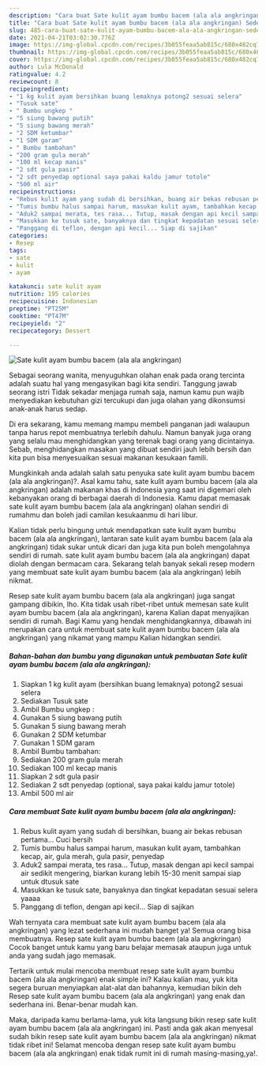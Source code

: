 ```yaml
---
description: "Cara buat Sate kulit ayam bumbu bacem (ala ala angkringan) Sederhana Untuk Jualan"
title: "Cara buat Sate kulit ayam bumbu bacem (ala ala angkringan) Sederhana Untuk Jualan"
slug: 485-cara-buat-sate-kulit-ayam-bumbu-bacem-ala-ala-angkringan-sederhana-untuk-jualan
date: 2021-04-21T03:02:30.776Z
image: https://img-global.cpcdn.com/recipes/3b055feaa5ab815c/680x482cq70/sate-kulit-ayam-bumbu-bacem-ala-ala-angkringan-foto-resep-utama.jpg
thumbnail: https://img-global.cpcdn.com/recipes/3b055feaa5ab815c/680x482cq70/sate-kulit-ayam-bumbu-bacem-ala-ala-angkringan-foto-resep-utama.jpg
cover: https://img-global.cpcdn.com/recipes/3b055feaa5ab815c/680x482cq70/sate-kulit-ayam-bumbu-bacem-ala-ala-angkringan-foto-resep-utama.jpg
author: Lula McDonald
ratingvalue: 4.2
reviewcount: 8
recipeingredient:
- "1 kg kulit ayam bersihkan buang lemaknya potong2 sesuai selera"
- "Tusuk sate"
- " Bumbu ungkep "
- "5 siung bawang putih"
- "5 siung bawang merah"
- "2 SDM ketumbar"
- "1 SDM garam"
- " Bumbu tambahan"
- "200 gram gula merah"
- "100 ml kecap manis"
- "2 sdt gula pasir"
- "2 sdt penyedap optional saya pakai kaldu jamur totole"
- "500 ml air"
recipeinstructions:
- "Rebus kulit ayam yang sudah di bersihkan, buang air bekas rebusan pertama... Cuci bersih"
- "Tumis bumbu halus sampai harum, masukan kulit ayam, tambahkan kecap, air, gula merah, gula pasir, penyedap"
- "Aduk2 sampai merata, tes rasa... Tutup, masak dengan api kecil sampai air sedikit mengering, biarkan kurang lebih 15-30 menit sampai siap untuk dtusuk sate"
- "Masukkan ke tusuk sate, banyaknya dan tingkat kepadatan sesuai selera yaaaa"
- "Panggang di teflon, dengan api kecil... Siap di sajikan"
categories:
- Resep
tags:
- sate
- kulit
- ayam

katakunci: sate kulit ayam 
nutrition: 195 calories
recipecuisine: Indonesian
preptime: "PT25M"
cooktime: "PT47M"
recipeyield: "2"
recipecategory: Dessert

---
```



![Sate kulit ayam bumbu bacem (ala ala angkringan)](https://img-global.cpcdn.com/recipes/3b055feaa5ab815c/680x482cq70/sate-kulit-ayam-bumbu-bacem-ala-ala-angkringan-foto-resep-utama.jpg)

Sebagai seorang wanita, menyuguhkan olahan enak pada orang tercinta adalah suatu hal yang mengasyikan bagi kita sendiri. Tanggung jawab seorang istri Tidak sekadar menjaga rumah saja, namun kamu pun wajib menyediakan kebutuhan gizi tercukupi dan juga olahan yang dikonsumsi anak-anak harus sedap.

Di era  sekarang, kamu memang mampu membeli panganan jadi walaupun tanpa harus repot membuatnya terlebih dahulu. Namun banyak juga orang yang selalu mau menghidangkan yang terenak bagi orang yang dicintainya. Sebab, menghidangkan masakan yang dibuat sendiri jauh lebih bersih dan kita pun bisa menyesuaikan sesuai makanan kesukaan famili. 



Mungkinkah anda adalah salah satu penyuka sate kulit ayam bumbu bacem (ala ala angkringan)?. Asal kamu tahu, sate kulit ayam bumbu bacem (ala ala angkringan) adalah makanan khas di Indonesia yang saat ini digemari oleh kebanyakan orang di berbagai daerah di Indonesia. Kamu dapat memasak sate kulit ayam bumbu bacem (ala ala angkringan) olahan sendiri di rumahmu dan boleh jadi camilan kesukaanmu di hari libur.

Kalian tidak perlu bingung untuk mendapatkan sate kulit ayam bumbu bacem (ala ala angkringan), lantaran sate kulit ayam bumbu bacem (ala ala angkringan) tidak sukar untuk dicari dan juga kita pun boleh mengolahnya sendiri di rumah. sate kulit ayam bumbu bacem (ala ala angkringan) dapat diolah dengan bermacam cara. Sekarang telah banyak sekali resep modern yang membuat sate kulit ayam bumbu bacem (ala ala angkringan) lebih nikmat.

Resep sate kulit ayam bumbu bacem (ala ala angkringan) juga sangat gampang dibikin, lho. Kita tidak usah ribet-ribet untuk memesan sate kulit ayam bumbu bacem (ala ala angkringan), karena Kalian dapat menyajikan sendiri di rumah. Bagi Kamu yang hendak menghidangkannya, dibawah ini merupakan cara untuk membuat sate kulit ayam bumbu bacem (ala ala angkringan) yang nikamat yang mampu Kalian hidangkan sendiri.

<!--inarticleads1-->

##### Bahan-bahan dan bumbu yang digunakan untuk pembuatan Sate kulit ayam bumbu bacem (ala ala angkringan):

1. Siapkan 1 kg kulit ayam (bersihkan buang lemaknya) potong2 sesuai selera
1. Sediakan Tusuk sate
1. Ambil  Bumbu ungkep :
1. Gunakan 5 siung bawang putih
1. Gunakan 5 siung bawang merah
1. Gunakan 2 SDM ketumbar
1. Gunakan 1 SDM garam
1. Ambil  Bumbu tambahan:
1. Sediakan 200 gram gula merah
1. Sediakan 100 ml kecap manis
1. Siapkan 2 sdt gula pasir
1. Sediakan 2 sdt penyedap (optional, saya pakai kaldu jamur totole)
1. Ambil 500 ml air




<!--inarticleads2-->

##### Cara membuat Sate kulit ayam bumbu bacem (ala ala angkringan):

1. Rebus kulit ayam yang sudah di bersihkan, buang air bekas rebusan pertama... Cuci bersih
1. Tumis bumbu halus sampai harum, masukan kulit ayam, tambahkan kecap, air, gula merah, gula pasir, penyedap
1. Aduk2 sampai merata, tes rasa... Tutup, masak dengan api kecil sampai air sedikit mengering, biarkan kurang lebih 15-30 menit sampai siap untuk dtusuk sate
1. Masukkan ke tusuk sate, banyaknya dan tingkat kepadatan sesuai selera yaaaa
1. Panggang di teflon, dengan api kecil... Siap di sajikan




Wah ternyata cara membuat sate kulit ayam bumbu bacem (ala ala angkringan) yang lezat sederhana ini mudah banget ya! Semua orang bisa membuatnya. Resep sate kulit ayam bumbu bacem (ala ala angkringan) Cocok banget untuk kamu yang baru belajar memasak ataupun juga untuk anda yang sudah jago memasak.

Tertarik untuk mulai mencoba membuat resep sate kulit ayam bumbu bacem (ala ala angkringan) enak simple ini? Kalau kalian mau, yuk kita segera buruan menyiapkan alat-alat dan bahannya, kemudian bikin deh Resep sate kulit ayam bumbu bacem (ala ala angkringan) yang enak dan sederhana ini. Benar-benar mudah kan. 

Maka, daripada kamu berlama-lama, yuk kita langsung bikin resep sate kulit ayam bumbu bacem (ala ala angkringan) ini. Pasti anda gak akan menyesal sudah bikin resep sate kulit ayam bumbu bacem (ala ala angkringan) nikmat tidak ribet ini! Selamat mencoba dengan resep sate kulit ayam bumbu bacem (ala ala angkringan) enak tidak rumit ini di rumah masing-masing,ya!.


